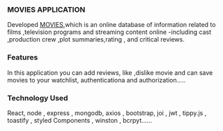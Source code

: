### MOVIES APPLICATION

Developed [MOVIES](https://omer-movie.herokuapp.com/),which is an online database of information related to films ,television programs and streaming content online -including cast ,production crew ,plot summaries,rating , and critical reviews.


### Features 

In this application you can add reviews, like ,dislike movie and can save movies to your watchlist, authenticationa and authorization.....

### Technology Used
React, node , express , mongodb, axios , bootstrap, joi , jwt , tippy.js , 
toastify , styled Components , winston , bcrpyt......
